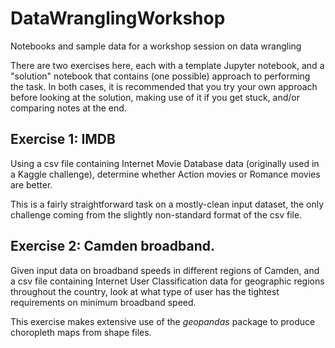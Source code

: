 # DataWranglingWorkshop

Notebooks and sample data for a workshop session on data wrangling

There are two exercises here, each with a template Jupyter notebook, and a "solution" notebook that contains (one possible) approach to performing the task.
In both cases, it is recommended that you try your own approach before looking at the solution, making use of it if you get stuck, and/or comparing notes at the end.

## Exercise 1: IMDB

Using a csv file containing Internet Movie Database data (originally used in a Kaggle challenge), determine whether Action movies or Romance movies are better.

This is a fairly straightforward task on a mostly-clean input dataset, the only challenge coming from the slightly non-standard format of the csv file.

## Exercise 2: Camden broadband.

Given input data on broadband speeds in different regions of Camden, and a csv file containing Internet User Classification data for geographic regions throughout the country, look at what type of user has the tightest requirements on minimum broadband speed.

This exercise makes extensive use of the *geopandas* package to produce choropleth maps from shape files.